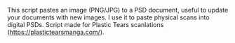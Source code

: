 This script pastes an image (PNG/JPG) to a PSD document, useful to update your documents with new images. I use it to paste physical scans into digital PSDs.
Script made for Plastic Tears scanlations (https://plastictearsmanga.com/).
